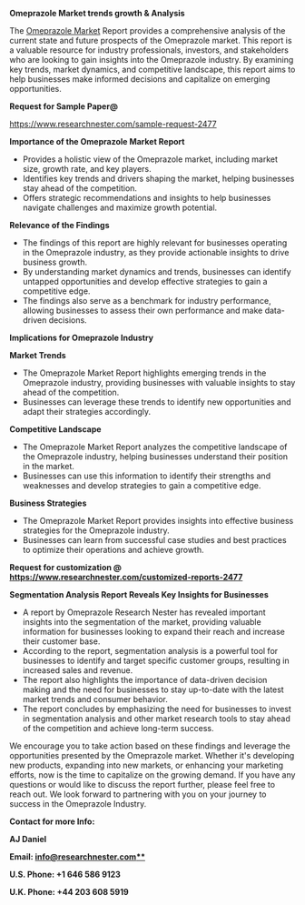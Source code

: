 ﻿<a name="_hlk168649135"></a><a name="_hlk167721000"></a>**Omeprazole Market trends growth & Analysis**

The [Omeprazole Market](https://www.researchnester.com/reports/omeprazole-market/2477) Report provides a comprehensive analysis of the current state and future prospects of the Omeprazole market. This report is a valuable resource for industry professionals, investors, and stakeholders who are looking to gain insights into the Omeprazole industry. By examining key trends, market dynamics, and competitive landscape, this report aims to help businesses make informed decisions and capitalize on emerging opportunities.

**Request for Sample Paper@**

<https://www.researchnester.com/sample-request-2477>

**Importance of the Omeprazole Market Report**

- Provides a holistic view of the Omeprazole market, including market size, growth rate, and key players.
- Identifies key trends and drivers shaping the market, helping businesses stay ahead of the competition.
- Offers strategic recommendations and insights to help businesses navigate challenges and maximize growth potential.

**Relevance of the Findings**	

- The findings of this report are highly relevant for businesses operating in the Omeprazole industry, as they provide actionable insights to drive business growth.
- By understanding market dynamics and trends, businesses can identify untapped opportunities and develop effective strategies to gain a competitive edge.
- The findings also serve as a benchmark for industry performance, allowing businesses to assess their own performance and make data-driven decisions.

**Implications for Omeprazole  Industry**

**Market Trends**

- The Omeprazole Market Report highlights emerging trends in the Omeprazole industry, providing businesses with valuable insights to stay ahead of the competition.
- Businesses can leverage these trends to identify new opportunities and adapt their strategies accordingly.

**Competitive Landscape**

- The Omeprazole Market Report analyzes the competitive landscape of the Omeprazole industry, helping businesses understand their position in the market.
- Businesses can use this information to identify their strengths and weaknesses and develop strategies to gain a competitive edge.

**Business Strategies**

- The Omeprazole Market Report provides insights into effective business strategies for the Omeprazole industry.
- Businesses can learn from successful case studies and best practices to optimize their operations and achieve growth.

**Request for customization @ <https://www.researchnester.com/customized-reports-2477>**

**Segmentation Analysis Report Reveals Key Insights for Businesses**

- A report by Omeprazole Research Nester has revealed important insights into the segmentation of the market, providing valuable information for businesses looking to expand their reach and increase their customer base.
- According to the report, segmentation analysis is a powerful tool for businesses to identify and target specific customer groups, resulting in increased sales and revenue.
- The report also highlights the importance of data-driven decision making and the need for businesses to stay up-to-date with the latest market trends and consumer behavior.
- The report concludes by emphasizing the need for businesses to invest in segmentation analysis and other market research tools to stay ahead of the competition and achieve long-term success.

We encourage you to take action based on these findings and leverage the opportunities presented by the Omeprazole market. Whether it's developing new products, expanding into new markets, or enhancing your marketing efforts, now is the time to capitalize on the growing demand. If you have any questions or would like to discuss the report further, please feel free to reach out. We look forward to partnering with you on your journey to success in the Omeprazole Industry.

**Contact for more Info:**

**AJ Daniel**

**Email: [info@researchnester.com**](mailto:info@researchnester.com "mailto:info@researchnester.com")**

**U.S. Phone: +1 646 586 9123**

**U.K. Phone: +44 203 608 5919**



